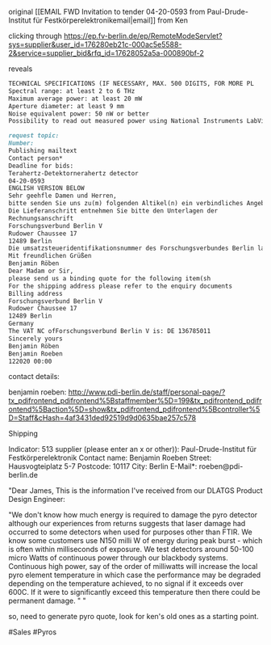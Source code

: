 original [[EMAIL FWD Invitation to tender 04-20-0593 from Paul-Drude-Institut für Festkörperelektronikemail|email]] from Ken

clicking through https://ep.fv-berlin.de/ep/RemoteModeServlet?sys=supplier&user_id=176280eb21c-000ac5e5588-2&service=supplier_bid&rfq_id=17628052a5a-000890bf-2

reveals

```md
TECHNICAL SPECIFICATIONS (IF NECESSARY, MAX. 500 DIGITS, FOR MORE PL 
Spectral range: at least 2 to 6 THz 
Maximum average power: at least 20 mW 
Aperture diameter: at least 9 mm 
Noise equivalent power: 50 nW or better 
Possibility to read out measured power using National Instruments LabView 
```

```md
request topic: 
Number: 
Publishing mailtext 
Contact person* 
Deadline for bids: 
Terahertz-Detektornerahertz detector 
04-20-0593 
ENGLISH VERSION BELOW 
Sehr geehfle Damen und Herren, 
bitte senden Sie uns zu(m) folgenden Altikel(n) ein verbindliches Angebot zu 
Die Lieferanschritt entnehmen Sie bitte den Unterlagen der 
Rechnungsanschrift 
Forschungsverbund Berlin V 
Rudower Chaussee 17 
12489 Berlin 
Die umsatzsteueridentifikationsnummer des Forschungsverbundes Berlin lautet DE 136785011 
Mit freundlichen Grüßen 
Benjamin Röben 
Dear Madam or Sir, 
please send us a binding quote for the following item(sh 
For the shipping address please refer to the enquiry documents 
Billing address 
Forschungsverbund Berlin V 
Rudower Chaussee 17 
12489 Berlin 
Germany 
The VAT NC ofForschungsverbund Berlin V is: DE 136785011 
Sincerely yours 
Benjamin Röben 
Benjamin Roeben 
122020 00:00 
```

contact details:
 
 benjamin roeben: http://www.pdi-berlin.de/staff/personal-page/?tx_pdifrontend_pdifrontend%5Bstaffmember%5D=199&tx_pdifrontend_pdifrontend%5Baction%5D=show&tx_pdifrontend_pdifrontend%5Bcontroller%5D=Staff&cHash=4af3431ded92519d9d0635bae257c578
 
 Shipping 
 
 Indicato­r: 513 supplier (please enter an x or other)): Paul-Drude-Institut für Festkörperelektronik Contact name: Benjamin Roeben Street: Hausvogteiplatz 5-7 Postcode: 10117 City: Berlin E-Mail*: roeben@p­di-berlin.​de 


"Dear James, 
This is the information I've received from our DLATGS Product Design Engineer: 

"We don't know how much energy is required to damage the pyro detector although our experiences from returns suggests that laser damage had occurred to some detectors when used for purposes other than 
FTIR. We know some customers use N150 milli W of energy during peak burst - which is often within milliseconds of exposure. 
We test detectors around 50-100 micro Watts of continuous power through our blackbody systems. 
Continuous high power, say of the order of milliwatts will increase the local pyro element temperature in which case the performance may be degraded depending on the temperature achieved, to no signal if it 
exceeds over 600C. If it were to significantly exceed this temperature then there could be permanent damage. " 
"

so, need to generate pyro quote, look for ken's old ones as a starting point.


#Sales #Pyros